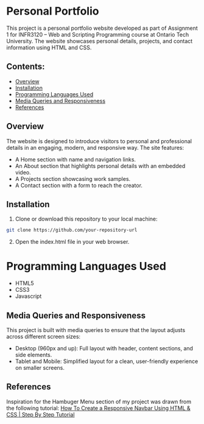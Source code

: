 # Personal Portfolio
This project is a personal portfolio website developed as part of Assignment 1 for INFR3120 – Web and Scripting Programming course at Ontario Tech University. The website showcases personal details, projects, and contact information using HTML and CSS.

## Contents:
* [Overview](#overview)
* [Installation](#installation)
* [Programming Languages Used](#programming-languages-used)
* [Media Queries and Responsiveness](#media-queries-and-responsiveness)
* [References](#references)


## Overview
The website is designed to introduce visitors to personal and professional details in an engaging, modern, and responsive way. The site features:

* A Home section with name and navigation links.
* An About section that highlights personal details with an embedded video.
* A Projects section showcasing work samples.
* A Contact section with a form to reach the creator.


## Installation
1. Clone or download this repository to your local machine:
```bash
git clone https://github.com/your-repository-url
```
2. Open the index.html file in your web browser.


# Programming Languages Used
* HTML5
* CSS3
* Javascript


## Media Queries and Responsiveness
This project is built with media queries to ensure that the layout adjusts across different screen sizes:

* Desktop (960px and up): Full layout with header, content sections, and side elements.
* Tablet and Mobile: Simplified layout for a clean, user-friendly experience on smaller screens.


## References
Inspiration for the Hambuger Menu section of my project was drawn from the following tutorial:
[How To Create a Responsive Navbar Using HTML & CSS | Step By Step Tutorial](https://www.youtube.com/watch?v=GdrbE-s5DgQ&t=1s)
